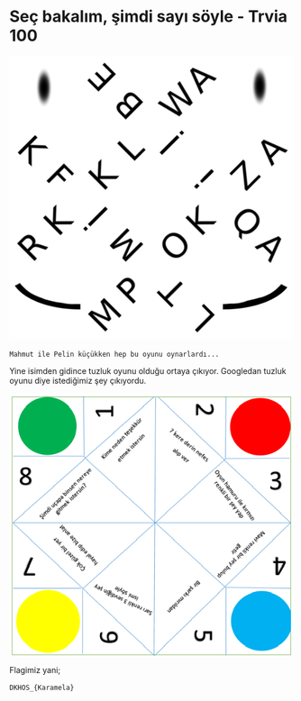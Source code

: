 # Seç bakalım, şimdi sayı söyle - Trvia 100

![](soru.png)
```
Mahmut ile Pelin küçükken hep bu oyunu oynarlardı...
```

Yine isimden gidince tuzluk oyunu olduğu ortaya çıkıyor. Googledan tuzluk oyunu diye  istediğimiz şey çıkıyordu.  

![](tuzluk.png)

Flagimiz yani;
```
DKHOS_{Karamela}
```
